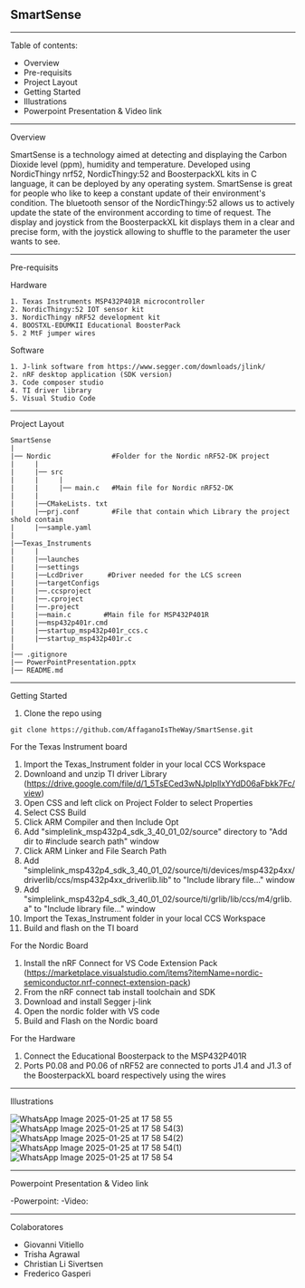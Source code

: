 ## SmartSense
***
Table of contents:
- Overview
- Pre-requisits
- Project Layout
- Getting Started
- Illustrations
- Powerpoint Presentation & Video link

***
Overview

SmartSense is a technology aimed at detecting and displaying the Carbon Dioxide level (ppm), humidity and temperature. Developed using NordicThingy nrf52, NordicThingy:52 and BoosterpackXL kits in C language, it can be deployed by any operating system. SmartSense is great for people who like to keep a constant update of their environment's condition. The bluetooth sensor of the NordicThingy:52 allows us to actively update the state of the environment according to time of request. The display and joystick from the BoosterpackXL kit displays them in a clear and precise form, with the joystick allowing to shuffle to the parameter the user wants to see. 
***
Pre-requisits

  Hardware
  
    1. Texas Instruments MSP432P401R microcontroller
    2. NordicThingy:52 IOT sensor kit
    3. NordicThingy nRF52 development kit
    4. BOOSTXL-EDUMKII Educational BoosterPack
    5. 2 MtF jumper wires
    
  Software
  
    1. J-link software from https://www.segger.com/downloads/jlink/
    2. nRF desktop application (SDK version)
    3. Code composer studio
    4. TI driver library
    5. Visual Studio Code
***
Project Layout

    SmartSense
    |
    |── Nordic               #Folder for the Nordic nRF52-DK project
    |     |
    |     |── src
    |     |     |
    |     |     |── main.c   #Main file for Nordic nRF52-DK
    |     |
    |     |──CMakeLists. txt
    |     |──prj.conf        #File that contain which Library the project shold contain
    |     |──sample.yaml
    |
    |──Texas_Instruments
    |     |
    |     |──launches
    |     |──settings
    |     |──LcdDriver      #Driver needed for the LCS screen
    |     |──targetConfigs
    |     |──.ccsproject
    |     |──.cproject
    |     |──.project
    |     |──main.c        #Main file for MSP432P401R
    |     |──msp432p401r.cmd
    |     |──startup_msp432p401r_ccs.c
    |     |──startup_msp432p401r.c
    |
    |── .gitignore
    |── PowerPointPresentation.pptx
    |── README.md

***
Getting Started

1. Clone the repo using

```
git clone https://github.com/AffaganoIsTheWay/SmartSense.git
```

For the Texas Instrument board
1. Import the Texas_Instrument folder in your local CCS Workspace
2. Downloand and unzip TI driver Library (https://drive.google.com/file/d/1_5TsECed3wNJpIpllxYYdD06aFbkk7Fc/view)
3. Open CSS and left click on Project Folder to select Properties
4. Select CSS Build
5. Click ARM Compiler and then Include Opt
6. Add "simplelink_msp432p4_sdk_3_40_01_02/source" directory to "Add dir to #include search path" window
7. Click ARM Linker and File Search Path
8. Add "simplelink_msp432p4_sdk_3_40_01_02/source/ti/devices/msp432p4xx/driverlib/ccs/msp432p4xx_driverlib.lib" to "Include library file..." window
9. Add "simplelink_msp432p4_sdk_3_40_01_02/source/ti/grlib/lib/ccs/m4/grlib.a" to "Include library file..." window
10. Import the Texas_Instrument folder in your local CCS Workspace
11. Build and flash on the TI board

For the Nordic Board
1. Install the nRF Connect for VS Code Extension Pack (https://marketplace.visualstudio.com/items?itemName=nordic-semiconductor.nrf-connect-extension-pack)
2. From the nRF connect tab install toolchain and SDK
3. Download and install Segger j-link
4. Open the nordic folder with VS code
5. Build and Flash on the Nordic board

For the Hardware
1. Connect the Educational Boosterpack to the MSP432P401R
2. Ports P0.08 and P0.06 of nRF52 are connected to ports J1.4 and J1.3 of the BoosterpackXL board respectively using the wires

***
Illustrations

![WhatsApp Image 2025-01-25 at 17 58 55](https://github.com/user-attachments/assets/e2e87625-18a6-4f4d-934e-8101017b1eb6)
![WhatsApp Image 2025-01-25 at 17 58 54(3)](https://github.com/user-attachments/assets/35f27e1b-5c13-4a1b-b196-42a63d383394)
![WhatsApp Image 2025-01-25 at 17 58 54(2)](https://github.com/user-attachments/assets/d4d73d66-21f5-448d-89d1-df2ad340629d)
![WhatsApp Image 2025-01-25 at 17 58 54(1)](https://github.com/user-attachments/assets/984bb302-fd9f-4567-9c96-3622faf180af)
![WhatsApp Image 2025-01-25 at 17 58 54](https://github.com/user-attachments/assets/bf45d9d5-d4f8-447c-9cda-a076ba398405)
****
Powerpoint Presentation & Video link

-Powerpoint: 
-Video: 
****
Colaboratores

- Giovanni Vitiello
- Trisha Agrawal
- Christian Li Sivertsen
- Frederico Gasperi
